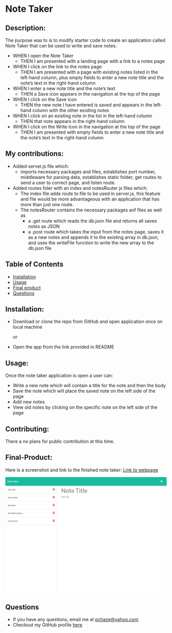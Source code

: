 # Note Taker

## Description: 
The purpose was to is to modify starter code to create an application called Note Taker that can be used to write and save notes.

- WHEN I open the Note Taker
    - THEN I am presented with a landing page with a link to a notes page
- WHEN I click on the link to the notes page
    - THEN I am presented with a page with existing notes listed in the left-hand column, plus empty fields to enter a new note title and the note’s text in the right-hand column
- WHEN I enter a new note title and the note’s text
    - THEN a Save icon appears in the navigation at the top of the page
- WHEN I click on the Save icon
    - THEN the new note I have entered is saved and appears in the left-hand column with the other existing notes
- WHEN I click on an existing note in the list in the left-hand column
    - THEN that note appears in the right-hand column
- WHEN I click on the Write icon in the navigation at the top of the page
    - THEN I am presented with empty fields to enter a new note title and the note’s text in the right-hand column


## My contributions:
- Added server.js file which:
    - imports necessary packages and files, establishes port number, middleware for parsing data, establishes static folder, get routes to send a user to correct page, and listen route.
- Added routes foler with an index and notesRouter js files which:
    - The index file adds route to file to be used in server.js, this feature and file would be more advantageous with an application that has more than just one route.
    - The notesRouter contains the necessary packages anf files as well as 
        - a .get route which reads the db.json file and returns all saves notes as JSON  
        - a .post route which takes the input from the notes page, saves it as a new notes and appends it to the existing array in db.json, and uses the writeFile function to write the new array to the db.json file
        
## Table of Contents
- [Installation](#Installation)
- [Usage](#Usage)
- [Final product](#Final-Product)
- [Questions](#Questions)


## Installation: 
- Download or clone the repo from GitHub and open application once on local machine

    or
- Open the app from the link provided in README

## Usage: 
Once the note taker application is open a user can:
- Write a new note which will contain a title for the note and then the body
- Save the note which will place the saved note on the left side of the page
- Add new notes
- View old notes by clicking on the specific note on the left side of the page

## Contributing: 
There a no plans for public contribution at this time.

## Final-Product:
Here is a screenshot and link to the finished note taker:
[Link to webpage](https://nameless-woodland-76790.herokuapp.com/)

![Note Take notes page with previous notes on left side](./public/assets/note-taker-screenshot.png)

## Questions
- If you have any questions, email me at pchaze@yahoo.com
- Checkout my GitHub profile [here](https://github.com/PhalenH)

